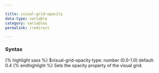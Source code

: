 ```yaml
---

title: visual-grid-opacity
data-type: variable
category: variables
permalink: /redirect

---
```


### Syntax

{% highlight sass %}
$visual-grid-opacity
  type: number (0.0-1.0)
  default: 0.4
{% endhighlight %}
Sets the opacity property of the visual grid.
